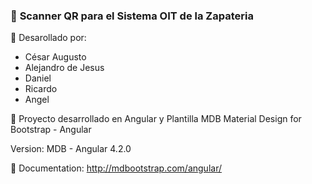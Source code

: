 ### 🌟 **Scanner QR para el Sistema OIT de la Zapateria**

🔔 Desarollado por:
- César Augusto
- Alejandro de Jesus
- Daniel
- Ricardo
- Angel

🔔 Proyecto desarrollado en Angular y Plantilla MDB
Material Design for Bootstrap - Angular

Version: MDB - Angular 4.2.0

🔔 Documentation:
http://mdbootstrap.com/angular/
